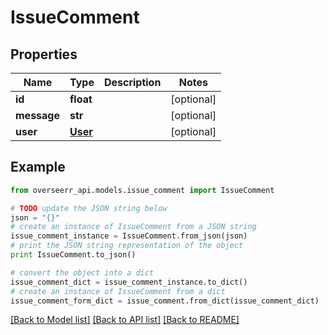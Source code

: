 # IssueComment


## Properties
Name | Type | Description | Notes
------------ | ------------- | ------------- | -------------
**id** | **float** |  | [optional] 
**message** | **str** |  | [optional] 
**user** | [**User**](User.md) |  | [optional] 

## Example

```python
from overseerr_api.models.issue_comment import IssueComment

# TODO update the JSON string below
json = "{}"
# create an instance of IssueComment from a JSON string
issue_comment_instance = IssueComment.from_json(json)
# print the JSON string representation of the object
print IssueComment.to_json()

# convert the object into a dict
issue_comment_dict = issue_comment_instance.to_dict()
# create an instance of IssueComment from a dict
issue_comment_form_dict = issue_comment.from_dict(issue_comment_dict)
```
[[Back to Model list]](../README.md#documentation-for-models) [[Back to API list]](../README.md#documentation-for-api-endpoints) [[Back to README]](../README.md)


